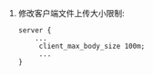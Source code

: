 1. 修改客户端文件上传大小限制: 
   ~~~
   server {
       ...
        client_max_body_size 100m;
        ...
   }
   ~~~